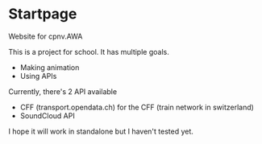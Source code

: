 # Startpage
Website for cpnv.AWA

This is a project for school. It has multiple goals.

* Making animation
* Using APIs

Currently, there's 2 API available

* CFF (transport.opendata.ch) for the CFF (train network in switzerland)
* SoundCloud API 

I hope it will work in standalone but I haven't tested yet.

